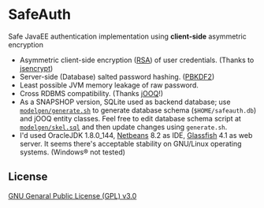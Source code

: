 # SafeAuth
Safe JavaEE authentication implementation using **client-side** asymmetric encryption

* Asymmetric client-side encryption ([RSA](https://en.wikipedia.org/wiki/RSA_(cryptosystem))) of user credentials. (Thanks to [jsencrypt](https://github.com/travist/jsencrypt))
* Server-side (Database) salted password hashing. ([PBKDF2](https://en.wikipedia.org/wiki/PBKDF2))
* Least possible JVM memory leakage of raw password.
* Cross RDBMS compatibility. (Thanks [jOOQ](https://www.jooq.org/)!)
* As a SNAPSHOP version, SQLite used as backend database; use [`modelgen/generate.sh`](https://github.com/fadavi/SafeAuth/blob/master/modelgen/generate.sh) to generate database schema (`$HOME/safeauth.db`) and jOOQ entity classes. Feel free to edit database schema script at [`modelgen/skel.sql`](https://github.com/fadavi/SafeAuth/blob/master/modelgen/skel.sql) and then update changes using `generate.sh`.
* I'd used OracleJDK 1.8.0_144, [Netbeans](https://netbeans.org) 8.2 as IDE, [Glassfish](https://javaee.github.io/glassfish/) 4.1 as web server. It seems there's acceptable stability on GNU/Linux operating systems. (Windows&reg; not tested)

## License
[GNU Genaral Public License (GPL) v3.0](https://www.gnu.org/licenses/gpl-3.0.en.html)